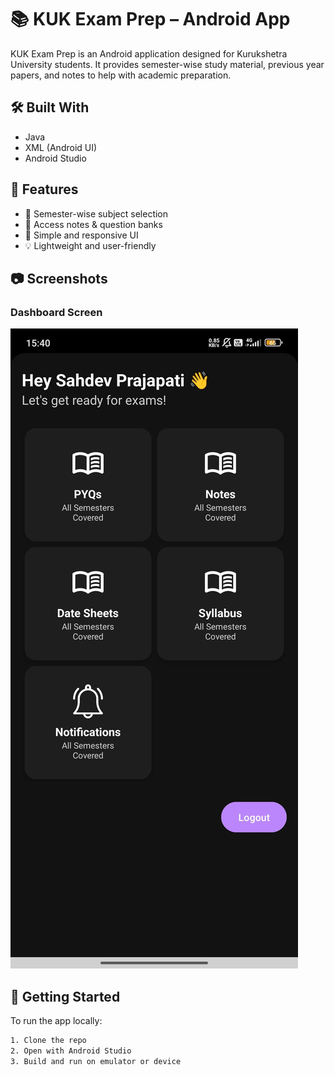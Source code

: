 # 📚 KUK Exam Prep – Android App

KUK Exam Prep is an Android application designed for Kurukshetra University students. It provides semester-wise study material, previous year papers, and notes to help with academic preparation.

## 🛠️ Built With
- Java
- XML (Android UI)
- Android Studio

## 📲 Features
- 📘 Semester-wise subject selection
- 📄 Access notes & question banks
- 🎯 Simple and responsive UI
- 💡 Lightweight and user-friendly

## 📷 Screenshots
### Dashboard Screen
![Home Screen](assets/Dashboard.jpeg)

## 🚀 Getting Started

To run the app locally:

```bash
1. Clone the repo
2. Open with Android Studio
3. Build and run on emulator or device

